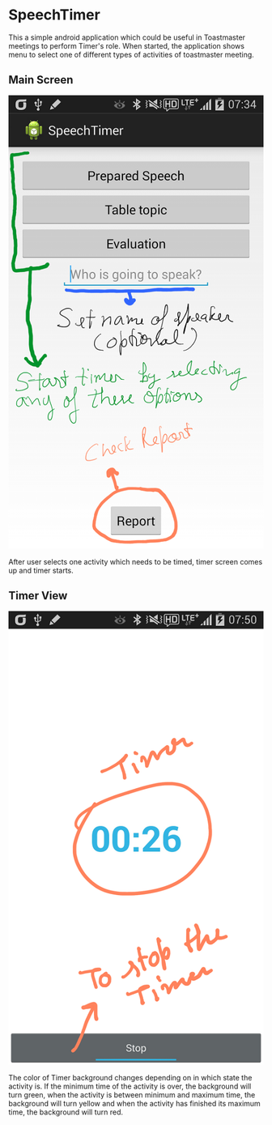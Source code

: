 SpeechTimer
===========

This a simple android application which could be useful in Toastmaster meetings to perform Timer's role.
When started, the application shows menu to select one of different types of activities of toastmaster meeting.

Main Screen
-----------

![](https://github.com/devendra020280/SpeechTimer/blob/master/screenshots/Screenshots_2014-08-13-07-44-13.png)


After user selects one activity which needs to be timed, timer screen comes up and timer starts.

Timer View
----------

![](https://github.com/devendra020280/SpeechTimer/blob/master/screenshots/Screenshots_2014-08-13-07-51-18.png)


The color of Timer background changes depending on in which state the activity is. If the minimum time of the activity is over, the background will turn green, when the activity is between minimum and maximum time, the background will turn yellow and when the activity has finished its maximum time, the background will turn red.
